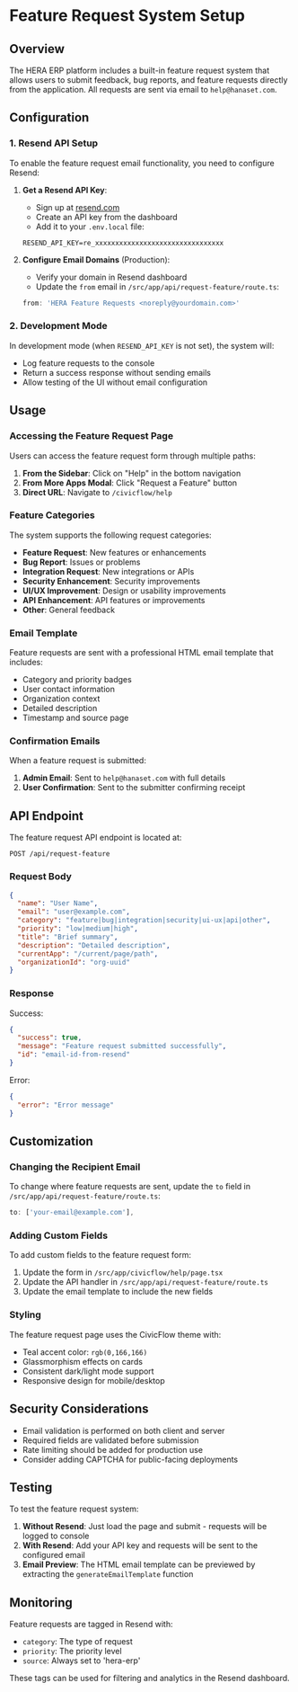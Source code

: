 # Feature Request System Setup

## Overview
The HERA ERP platform includes a built-in feature request system that allows users to submit feedback, bug reports, and feature requests directly from the application. All requests are sent via email to `help@hanaset.com`.

## Configuration

### 1. Resend API Setup

To enable the feature request email functionality, you need to configure Resend:

1. **Get a Resend API Key**:
   - Sign up at [resend.com](https://resend.com)
   - Create an API key from the dashboard
   - Add it to your `.env.local` file:
   ```env
   RESEND_API_KEY=re_xxxxxxxxxxxxxxxxxxxxxxxxxxxxxxxx
   ```

2. **Configure Email Domains** (Production):
   - Verify your domain in Resend dashboard
   - Update the `from` email in `/src/app/api/request-feature/route.ts`:
   ```typescript
   from: 'HERA Feature Requests <noreply@yourdomain.com>'
   ```

### 2. Development Mode

In development mode (when `RESEND_API_KEY` is not set), the system will:
- Log feature requests to the console
- Return a success response without sending emails
- Allow testing of the UI without email configuration

## Usage

### Accessing the Feature Request Page

Users can access the feature request form through multiple paths:

1. **From the Sidebar**: Click on "Help" in the bottom navigation
2. **From More Apps Modal**: Click "Request a Feature" button
3. **Direct URL**: Navigate to `/civicflow/help`

### Feature Categories

The system supports the following request categories:

- **Feature Request**: New features or enhancements
- **Bug Report**: Issues or problems
- **Integration Request**: New integrations or APIs
- **Security Enhancement**: Security improvements
- **UI/UX Improvement**: Design or usability improvements
- **API Enhancement**: API features or improvements
- **Other**: General feedback

### Email Template

Feature requests are sent with a professional HTML email template that includes:

- Category and priority badges
- User contact information
- Organization context
- Detailed description
- Timestamp and source page

### Confirmation Emails

When a feature request is submitted:
1. **Admin Email**: Sent to `help@hanaset.com` with full details
2. **User Confirmation**: Sent to the submitter confirming receipt

## API Endpoint

The feature request API endpoint is located at:
```
POST /api/request-feature
```

### Request Body

```json
{
  "name": "User Name",
  "email": "user@example.com",
  "category": "feature|bug|integration|security|ui-ux|api|other",
  "priority": "low|medium|high",
  "title": "Brief summary",
  "description": "Detailed description",
  "currentApp": "/current/page/path",
  "organizationId": "org-uuid"
}
```

### Response

Success:
```json
{
  "success": true,
  "message": "Feature request submitted successfully",
  "id": "email-id-from-resend"
}
```

Error:
```json
{
  "error": "Error message"
}
```

## Customization

### Changing the Recipient Email

To change where feature requests are sent, update the `to` field in `/src/app/api/request-feature/route.ts`:

```typescript
to: ['your-email@example.com'],
```

### Adding Custom Fields

To add custom fields to the feature request form:

1. Update the form in `/src/app/civicflow/help/page.tsx`
2. Update the API handler in `/src/app/api/request-feature/route.ts`
3. Update the email template to include the new fields

### Styling

The feature request page uses the CivicFlow theme with:
- Teal accent color: `rgb(0,166,166)`
- Glassmorphism effects on cards
- Consistent dark/light mode support
- Responsive design for mobile/desktop

## Security Considerations

- Email validation is performed on both client and server
- Required fields are validated before submission
- Rate limiting should be added for production use
- Consider adding CAPTCHA for public-facing deployments

## Testing

To test the feature request system:

1. **Without Resend**: Just load the page and submit - requests will be logged to console
2. **With Resend**: Add your API key and requests will be sent to the configured email
3. **Email Preview**: The HTML email template can be previewed by extracting the `generateEmailTemplate` function

## Monitoring

Feature requests are tagged in Resend with:
- `category`: The type of request
- `priority`: The priority level
- `source`: Always set to 'hera-erp'

These tags can be used for filtering and analytics in the Resend dashboard.